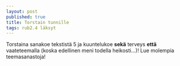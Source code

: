 ```yaml
---
layout: post
published: true
title: Torstain tunnille
tags: rub2.4 läksyt
---
```

Torstaina sanakoe tekstistä 5 ja kuuntelukoe **sekä** terveys **että** vaateteemalla (koska edellinen meni todella heikosti...)! Lue molempia teemasanastoja! 
